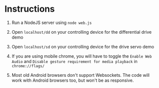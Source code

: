 # Instructions

1. Run a NodeJS server using ` node web.js `
1. Open ` localhost/dd ` on your controlling device for the differential drive demo
1. Open ` localhost/sd ` on your controlling device for the drive servo demo

1. If you are using mobile chrome, you will have to toggle the ` Enable Web Audio ` and ` Disable gesture requirement for media playback ` in  ` chrome://flags/ `
1. Most old Android browsers don't support Websockets. The code will work with Android browsers too, but won't be as responsive. 